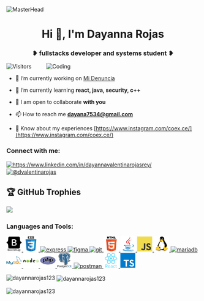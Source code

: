 ![MasterHead](https://camo.githubusercontent.com/0b5f431a318eb824e40b630d869b6a8629d4c86eeb84910b72e15e30ce4e482f/68747470733a2f2f7172616e676572732e636f6d2f77702d636f6e74656e742f75706c6f6164732f323032312f30392f42616e6e65722d496e74726f64756374696f6e2d746f2d33442d416e696d6174696f6e2e706e67)

<h1 align="center">Hi 👋, I'm Dayanna Rojas</h1>
<h3 align="center">❥ fullstacks developer and systems student ❥</h3>

<img align="right" alt="Coding" width="400" src="https://64.media.tumblr.com/0c1319a831d089e9cdc2986216d0b276/tumblr_mpos50pvUl1ruikdfo1_500.gifv">


![Visitors](https://api.visitorbadge.io/api/visitors?path=https%3A%2F%2Fgithub.com%2FDayannaRojas123&label=%F0%9F%8C%B9VISITORS%F0%9F%8C%B9&labelColor=%23d9e3f0&countColor=%23ba68c8&style=flat-square&labelStyle=upper)



- 🔭 I’m currently working on [Mi Denuncia](https://github.com/NicolasValanio/MiDenuncia)

- 🌱 I’m currently learning **react, java, security, c++**

- 🤝 I am open to collaborate **with you**

<!--- 👨‍💻 All of my projects are available at [https://dayannarojas123.github.io/portafolio-daya/](https://dayannarojas123.github.io/portafolio-daya/)-->

- 📫 How to reach me **dayana7534@gmail.com**

- 📄 Know about my experiences  [https://www.instagram.com/coex.ce/](https://www.instagram.com/coex.ce/)

<h3 align="left">Connect with me:</h3>
<p align="left">
<a href="https://www.linkedin.com/in/dayannavalentinarojasrey/" target="blank"><img align="center" src="https://raw.githubusercontent.com/rahuldkjain/github-profile-readme-generator/master/src/images/icons/Social/linked-in-alt.svg" alt="https://www.linkedin.com/in/dayannavalentinarojasrey/" height="30" width="40" /></a>
<a href="https://www.hackerearth.com/@dvalentinarojas" target="blank"><img align="center" src="https://raw.githubusercontent.com/rahuldkjain/github-profile-readme-generator/master/src/images/icons/Social/hackerearth.svg" alt="@dvalentinarojas" height="30" width="40" /></a>
</p>

## 🏆 GitHub Trophies
![](https://github-profile-trophy.vercel.app/?username=dayannarojas123&theme=radical&no-frame=true&no-bg=false&margin-w=4)


<h3 align="left">Languages and Tools:</h3>
<p align="left"> <a href="https://getbootstrap.com" target="_blank" rel="noreferrer"> <img src="https://raw.githubusercontent.com/devicons/devicon/master/icons/bootstrap/bootstrap-plain-wordmark.svg" alt="bootstrap" width="40" height="40"/> </a> <a href="https://www.w3schools.com/css/" target="_blank" rel="noreferrer"> <img src="https://raw.githubusercontent.com/devicons/devicon/master/icons/css3/css3-original-wordmark.svg" alt="css3" width="40" height="40"/> </a> <a href="https://expressjs.com" target="_blank" rel="noreferrer"> <img src="https://www.vectorlogo.zone/logos/expressjs/expressjs-ar21.png" alt="express" width="80" height="40"/> </a> <a href="https://www.figma.com/" target="_blank" rel="noreferrer"> <img src="https://www.vectorlogo.zone/logos/figma/figma-icon.svg" alt="figma" width="40" height="40"/> </a> <a href="https://git-scm.com/" target="_blank" rel="noreferrer"> <img src="https://www.vectorlogo.zone/logos/git-scm/git-scm-icon.svg" alt="git" width="40" height="40"/> </a> <a href="https://www.w3.org/html/" target="_blank" rel="noreferrer"> <img src="https://raw.githubusercontent.com/devicons/devicon/master/icons/html5/html5-original-wordmark.svg" alt="html5" width="40" height="40"/> </a> <a href="https://www.java.com" target="_blank" rel="noreferrer"> <img src="https://raw.githubusercontent.com/devicons/devicon/master/icons/java/java-original.svg" alt="java" width="40" height="40"/> </a> <a href="https://developer.mozilla.org/en-US/docs/Web/JavaScript" target="_blank" rel="noreferrer"> <img src="https://raw.githubusercontent.com/devicons/devicon/master/icons/javascript/javascript-original.svg" alt="javascript" width="40" height="40"/> </a> <a href="https://www.linux.org/" target="_blank" rel="noreferrer"> <img src="https://raw.githubusercontent.com/devicons/devicon/master/icons/linux/linux-original.svg" alt="linux" width="40" height="40"/> </a> <a href="https://mariadb.org/" target="_blank" rel="noreferrer"> <img src="https://www.vectorlogo.zone/logos/mariadb/mariadb-icon.svg" alt="mariadb" width="40" height="40"/> </a> <a href="https://www.mysql.com/" target="_blank" rel="noreferrer"> <img src="https://raw.githubusercontent.com/devicons/devicon/master/icons/mysql/mysql-original-wordmark.svg" alt="mysql" width="40" height="40"/> </a> <a href="https://nodejs.org" target="_blank" rel="noreferrer"> <img src="https://raw.githubusercontent.com/devicons/devicon/master/icons/nodejs/nodejs-original-wordmark.svg" alt="nodejs" width="40" height="40"/> </a> <a href="https://www.php.net" target="_blank" rel="noreferrer"> <img src="https://raw.githubusercontent.com/devicons/devicon/master/icons/php/php-original.svg" alt="php" width="40" height="40"/> </a> <a href="https://www.postgresql.org" target="_blank" rel="noreferrer"> <img src="https://raw.githubusercontent.com/devicons/devicon/master/icons/postgresql/postgresql-original-wordmark.svg" alt="postgresql" width="40" height="40"/> </a> <a href="https://postman.com" target="_blank" rel="noreferrer"> <img src="https://www.vectorlogo.zone/logos/getpostman/getpostman-icon.svg" alt="postman" width="40" height="40"/> </a> <a href="https://reactjs.org/" target="_blank" rel="noreferrer"> <img src="https://raw.githubusercontent.com/devicons/devicon/master/icons/react/react-original-wordmark.svg" alt="react" width="40" height="40"/> </a> <a href="https://www.typescriptlang.org/" target="_blank" rel="noreferrer"> <img src="https://raw.githubusercontent.com/devicons/devicon/master/icons/typescript/typescript-original.svg" alt="typescript" width="40" height="40"/> </a> </p>




<p><img align="left" src="https://github-readme-stats.vercel.app/api/top-langs?username=dayannarojas123&show_icons=true&theme=jolly&locale=en&layout=compact" alt="dayannarojas123" /></p>

<p>&nbsp;<img align="center" src="https://github-readme-stats.vercel.app/api?username=dayannarojas123&show_icons=true&theme=buefy&locale=en" alt="dayannarojas123" /></p>

<p><img align="center" src="https://github-readme-streak-stats.herokuapp.com/?user=dayannarojas123&theme=violet-punch" alt="dayannarojas123" /></p>




<!-- Proudly created with GPRM ( https://gprm.itsvg.in ) -->
